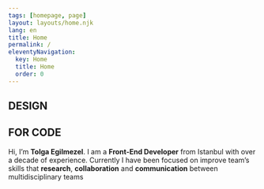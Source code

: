 ```yaml
---
tags: [homepage, page]
layout: layouts/home.njk
lang: en
title: Home
permalink: /
eleventyNavigation:
  key: Home
  title: Home
  order: 0
---
```


## DESIGN
## FOR CODE

Hi, I’m **Tolga Egilmezel**. I am a **Front-End Developer** from Istanbul with over a decade of experience. Currently I have been focused on improve team’s skills that **research**, **collaboration** and **communication** between multidisciplinary teams

